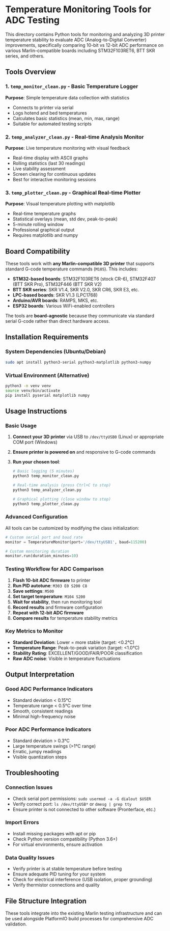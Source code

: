 # Temperature Monitoring Tools for ADC Testing

This directory contains Python tools for monitoring and analyzing 3D printer temperature stability to evaluate ADC (Analog-to-Digital Converter) improvements, specifically comparing 10-bit vs 12-bit ADC performance on various Marlin-compatible boards including STM32F103RET6, BTT SKR series, and others.

## Tools Overview

### 1. `temp_monitor_clean.py` - Basic Temperature Logger
**Purpose**: Simple temperature data collection with statistics
- Connects to printer via serial
- Logs hotend and bed temperatures
- Calculates basic statistics (mean, min, max, range)
- Suitable for automated testing scripts

### 2. `temp_analyzer_clean.py` - Real-time Analysis Monitor
**Purpose**: Live temperature monitoring with visual feedback
- Real-time display with ASCII graphs
- Rolling statistics (last 30 readings)
- Live stability assessment
- Screen clearing for continuous updates
- Best for interactive monitoring sessions

### 3. `temp_plotter_clean.py` - Graphical Real-time Plotter
**Purpose**: Visual temperature plotting with matplotlib
- Real-time temperature graphs
- Statistical overlays (mean, std dev, peak-to-peak)
- 5-minute rolling window
- Professional graphical output
- Requires matplotlib and numpy

## Board Compatibility

These tools work with **any Marlin-compatible 3D printer** that supports standard G-code temperature commands (`M105`). This includes:

- **STM32-based boards**: STM32F103RET6 (stock CR-6), STM32F407 (BTT SKR Pro), STM32F446 (BTT SKR V2)
- **BTT SKR series**: SKR V1.4, SKR V2.0, SKR CR6, SKR E3, etc.
- **LPC-based boards**: SKR V1.3 (LPC1768)
- **Arduino/AVR boards**: RAMPS, MKS, etc.
- **ESP32 boards**: Various WiFi-enabled controllers

The tools are **board-agnostic** because they communicate via standard serial G-code rather than direct hardware access.

## Installation Requirements

### System Dependencies (Ubuntu/Debian)
```bash
sudo apt install python3-serial python3-matplotlib python3-numpy
```

### Virtual Environment (Alternative)
```bash
python3 -m venv venv
source venv/bin/activate
pip install pyserial matplotlib numpy
```

## Usage Instructions

### Basic Usage

1. **Connect your 3D printer** via USB to `/dev/ttyUSB0` (Linux) or appropriate COM port (Windows)

2. **Ensure printer is powered on** and responsive to G-code commands

3. **Run your chosen tool**:
   ```bash
   # Basic logging (5 minutes)
   python3 temp_monitor_clean.py
   
   # Real-time analysis (press Ctrl+C to stop)
   python3 temp_analyzer_clean.py
   
   # Graphical plotting (close window to stop)
   python3 temp_plotter_clean.py
   ```

### Advanced Configuration

All tools can be customized by modifying the class initialization:

```python
# Custom serial port and baud rate
monitor = TemperatureMonitor(port='/dev/ttyUSB1', baud=115200)

# Custom monitoring duration
monitor.run(duration_minutes=10)
```

### Testing Workflow for ADC Comparison

1. **Flash 10-bit ADC firmware** to printer
2. **Run PID autotune**: `M303 E0 S200 C8`
3. **Save settings**: `M500`
4. **Set target temperature**: `M104 S200`
5. **Wait for stability**, then run monitoring tool
6. **Record results** and firmware configuration
7. **Repeat with 12-bit ADC firmware**
8. **Compare results** for temperature stability metrics

### Key Metrics to Monitor

- **Standard Deviation**: Lower = more stable (target: <0.2°C)
- **Temperature Range**: Peak-to-peak variation (target: <1.0°C)
- **Stability Rating**: EXCELLENT/GOOD/FAIR/POOR classification
- **Raw ADC noise**: Visible in temperature fluctuations

## Output Interpretation

### Good ADC Performance Indicators
- Standard deviation < 0.15°C
- Temperature range < 0.5°C over time
- Smooth, consistent readings
- Minimal high-frequency noise

### Poor ADC Performance Indicators
- Standard deviation > 0.3°C
- Large temperature swings (>1°C range)
- Erratic, jumpy readings
- Visible quantization steps

## Troubleshooting

### Connection Issues
- Check serial port permissions: `sudo usermod -a -G dialout $USER`
- Verify correct port: `ls /dev/ttyUSB*` or `dmesg | grep tty`
- Ensure printer is not connected to other software (Pronterface, etc.)

### Import Errors
- Install missing packages with apt or pip
- Check Python version compatibility (Python 3.6+)
- For virtual environments, ensure activation

### Data Quality Issues
- Verify printer is at stable temperature before testing
- Ensure adequate PID tuning for your system
- Check for electrical interference (USB isolation, proper grounding)
- Verify thermistor connections and quality

## File Structure Integration

These tools integrate into the existing Marlin testing infrastructure and can be used alongside PlatformIO build processes for comprehensive ADC validation.
